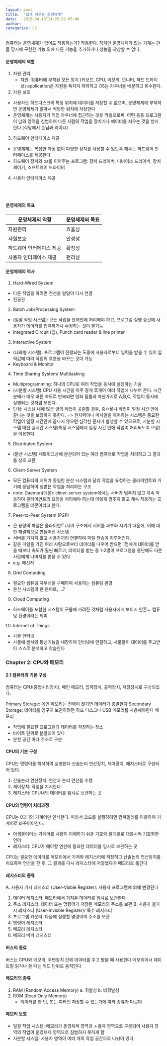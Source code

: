 ```yaml
---
layout: post
title:  "쉽게 배우는 운영체제"
date:   2015-04-18T14:25:52-05:00
author:
categories: CS
---
```



컴퓨터는 운영체제가 없어도 작동하는가?
작동한다. 하지만 운영체제가 없는 기계는 만들 당시에 구현한 기능 외에 다른 기능을 추가하거나 성능을 햐상할 수 없다.

#### 운영체제의 역할
1. 자원 관리:<br>
    - 자원: 컴퓨터에 부착된 모든 장치 (키보드, CPU, 메모리, 모니터, 하드 드라이브)
   application은 자원을 독차지 하려하고 OS는 자우너을 배분하고 회수한다.
2. 자원 보호 
- 사용자는 하드디스크의 특정 위치에 데이터를 저장할 수 없으며, 운영체제에 부탁하면 운영체제가 알아서 적당한 위치에 자장한다
- 운영체제는 사용자가 직접 자우너에 접근하는 것을 막음으로써, 어떤 응용 프로그램이 남의 영역을 침범하여 다른 사람의 작업을 망치거나 에이터를 지우는 것을 방지한다
  (식당에서 손님과 웨이터)
3. 하드웨어 인터페이스 제공
  - 운영체제는 복잡한 과정 없이 다양한 장치를 사용할 수 있도록 해주는 하드웨어 인터페이스를 제공한다 
  - 하드웨어 장치와 os를 이어주는 프로그램: 장치 드라이버, 디바이스 드라이버, 장치 제어기, 소프트웨어 드라이버
4. 사용자 인터페이스 제공

<br></br>

#### 운영체제의 목표

| 운영체제의 역할 | 운영체제의 목표 |
|----------|----------|
| 자원관리     | 효율성      |
| 자원보호     | 안정성      |
|하드웨어 인터페이스 제공| 확장성|
|사용자 인터페이스 제공|편리성|

#### 운영체제의 역사 
1. Hard-Wired System
- 다른 작업을 하려면 전선을 일일이 다시 연결 
- 진공관 

2. Batch Job/Processing System
- (일괄 작업 시스템): 모든 작업을 한꺼번에 처리해야 하고, 프로그램 실행 중간에 사용자가 데이터를 입력하거나 수정하는 것이 불가능
- Integrated Circuit (칩), Punch card reader & line printer 
   
3. Interactive System
- (대화형 시스템): 프로그램이 진행되는 도중에 사용자로부터 입력을 받을 수 있어 입력값에 따라 작업의 흐름을 바꾸는 것이 가능
- Keyboard & Monitor 

4. Time Sharing System/ Multitasking
- Multiprogramming: 하나의 CPU로 여러 작업을 동시에 실행하는 기술
- (시분할 시스템) CPU 사용 시간을 아주 잘게 쪼개어 여러 작업에 나누어 준다. 시간 분배가 매우 빠른 속도로 반복되면 영화 필름과 마찬가지로 A,B,C, 작업이 동시에 실행되는 것처럼 보인다. 
-  단점: 시스템 내에 많은 양의 작업이 공존할 경우, 중ㅇ욯나 작업이 일정 시간 안에 끝나는 것을 보장하지 못한다. 
    => 원자력이나 미사일을 제어하는 시스템은 중요한 작업이 일정 시간안에 끝나지 않으면 심각한 문제가 발생할 수 있으므로, 시분할 시스템 대신 실시간 시스템(특정 시스템에서 일정 시간 안에 작업이 처리되도록 보장)을 이용한다 

5. Distributed System
- (분산 시스템) 네트워크상에 분산되어 있는 여러 컴퓨터로 작업을 처리하고 그 결과를 상호 교환

6. Client-Server System
- 모든 컴퓨터의 지위가 동일한 분산 시스템과 달리 작업을 요청하는 클라이언트와 거기에 응답하여 청받은 작업을 처리하는 구조 
- note: Daemon(데몬): clinet-server system에서는 서버가 멈추지 않고 계속 작동하여 클라이언트의 요청을 처리해야 하는데 이렇게 멈추지 않고 계속 작동하는 프로그램을 데몬이라고 한다. 

7. Peer-to-Peer System (P2P)
- 큰 용량의 파일은 클라이언트/서버 구조에서 서버를 과부화 시키기 때문에, 이에 대한 해결책으로 만들어진 시스템.
- 서버를 거치지 않고 사용자끼리 연결하여 파일 전송이 이루어진다.
- 같은 파일을 가진 여러 사람으로부터 데이터를 나우어 받으면 1명에게 데이터를 받을 때보다 속도가 훨씬 빠르고, 데이터를 받는 중 1-2명이 프로그램을 중단해도 다른 사람에게 나머지를 받을 수 있다. 
- e.g. 메신저

8. Grid Computing 
- 필요한 컴퓨팅 자우너을 구매하여 사용하는 컴퓨팅 환경
- 분산 시스템의 한 분야로, ...? 

9. Cloud Computing 
- 하드웨어를 포함한 시스템이 구름에 가려진 것처럼 사용자에게 보이지 안흔ㄴ 컴퓨팅 환경이라는 의미

10. Internet of Things
- 사물 인터넷 
- 사물에 센서와 통신기능을 내장하여 인터넷에 연결하고, 사물들이 데이터를 주고받아 스스로 분석하고 학습한다

### Chapter 2: CPU와 메모리

#### 2.1 컴퓨터의 기본 구성
컴퓨터는 CPU(중앙처리장치), 메인 메모리, 입력장치, 출력장치, 저장장치로 구성되있다.

Primary Storage: 메인 메모리는 전력이 끊기면 데이터가 증발한다 
Secondary Storage: 데이터를 영구히 보관하려면 하드 디스크나 USB 메모리를 사용해야한다 
메모리
- 작업에 필요한 프로그램과 데이터를 저장하는 장소
- 바이트 단위로 분할되어 있다 
- 분할 공간 마다 주소로 구분 



#### CPU의 기본 구성 
CPU는 명령어를 해석하여 실행한다
산술논리 연산장치, 제어장치, 레지스터로 구성되어 있다. 
1. 산술논리 연산장치: 연산과 논리 연산을 수행 
2. 제어장치: 작업을 지시한다
3. 레지스터: CPU내의 데이터를 임시로 보관하는 곳 

#### CPU의 명령어 처리과정
CPU는 0과 1의 기계어만 인식한다. 따라서 코드를 실행하려면 컴파일러를 이용하여 기계어로 바꾸어야한다.
- 어셈블리어는 기계어를 사람이 이해하기 쉬운 기호와 일대일로 대응시켜 기호화한 언어 
- 레지스터: CPU가 해야할 연산에 필요한 데이터를 임시로 보관하는 곳 

CPU는 필요한 데이터를 메모리에서 가져와 레지스터에 저장하고 산술논리 연산장치를 이요하여 연산을 한 후, 
그 결과를 다시 레지스터에 저장했다가 메모리로 옮긴다

#### 레지스터의 종류 
A. 사용자 가시 레지스터 (User-Visble Register): 사용자 프로그램에 의해 변경된다 
   1. 데이터 레지스터: 메모리에서 가져온 데이터를 임시로 보관한다
   2. 주소 레지스터: 데이터 또는 명령어가 저장된 메모리의 주소를 보관 
B. 사용자 불가시 레지스터 (User-Invisble Register)/ 특수 레지스터
   1. 프로그램 카운터: 다음에 실행할 명령어의 주소를 보관
   2. 명령어 레지스터
   3. 메모리 레지스터
   4. 메모리 버퍼 레지스터

#### 버스의 종료
버스는 CPU와 메모리, 주변장치 간에 데이터를 주고 받을 때 사용한다
메모리에서 데이트럴 읽거나 쓸 때는 워드 단위로 움직인다 

#### 메모리의 종류
1. RAM (Random Access Memory)
  a. 휘발성 
  b. 비휘발성 
2. ROM (Read Only Memory) 
   - 데이터를 한 번, 또는 여러번 저장할 수 있는가에 따라 종류가 다르다

#### 메모리 보호 
- 일괄 작업 시스템: 메모리가 운영체제 영역과 ㅅ용자 영역으로 구분되어 사용자 영역의 작업이 운영체제 영역으로
                침범하지 못하게 함
- 시분할 시스템: 사용자 영역이 여러 개의 작업 공간으로 나뉘어 있다 

